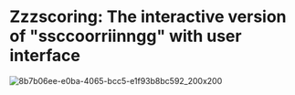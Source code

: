# Zzzscoring: The interactive version of "ssccoorriinngg" with user interface

![8b7b06ee-e0ba-4065-bcc5-e1f93b8bc592_200x200](https://user-images.githubusercontent.com/48684369/82961288-2b298c80-9fbd-11ea-8f84-76ad2f3cc750.png)

